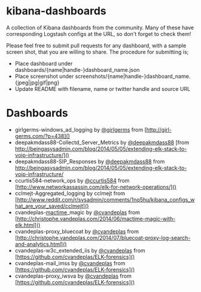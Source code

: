 kibana-dashboards
=================

A collection of Kibana dashboards from the community. Many of these have corresponding Logstash configs at the URL, so don't forget to check them!

Please feel free to submit pull requests for any dashboard, with a sample screen shot, that you are willing to share. The procedure for submitting is;
* Place dashboard under dashboards/{name|handle-}dashboard_name.json
* Place screenshot under screenshots/{name|handle-}dashboard_name.{jpeg|jpg|gif|png}
* Update README with filename, name or twitter handle and source URL


Dashboards
=================

* girlgerms-windows\_ad_logging by [@girlgerms](https://twitter.com/girlgerms) from [http://girl-germs.com/?p=438]()
* deepakmdass88-Collectd\_Server_Metrics by [@deepakmdass88](https://twitter.com/deepakmdass88) [from http://beingasysadmin.com/blog/2014/05/05/extending-elk-stack-to-voip-infrastructure/]()
* deepakmdass88-SIP_Responses by [@deepakmdass88](https://twitter.com/deepakmdass88) from [http://beingasysadmin.com/blog/2014/05/05/extending-elk-stack-to-voip-infrastructure/
]() 
* ccurtis584-network_ops by [@ccurtis584](https://twitter.com/ccurtis584) from [http://www.networkassassin.com/elk-for-network-operations/]()
* cclmejt-Aggregated_logging by cclmejt from [http://www.reddit.com/r/sysadmin/comments/1nq5hu/kibana_configs_what_are_your_saved/cclmejt]()
* cvandeplas-[mactime](http://wiki.sleuthkit.org/index.php?title=Mactime)_magic by [@cvandeplas](https://twitter.com/cvandeplas) from [http://christophe.vandeplas.com/2014/06/mactime-magic-with-elk.html]()
* cvandeplas-proxy_bluecoat by [@cvandeplas](https://twitter.com/cvandeplas) from [http://christophe.vandeplas.com/2014/07/bluecoat-proxy-log-search-and-analytics.html]()
* cvandeplas-w3c\_extended_iis by [@cvandeplas](https://twitter.com/cvandeplas) from [https://github.com/cvandeplas/ELK-forensics]()
* cvandeplas-mail_imss by [@cvandeplas](https://twitter.com/cvandeplas) from [https://github.com/cvandeplas/ELK-forensics]()
* cvandeplas-proxy_iwsva by [@cvandeplas](https://twitter.com/cvandeplas) from [https://github.com/cvandeplas/ELK-forensics]()